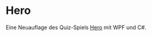 # Hero
Eine Neuauflage des Quiz-Spiels [Hero](https://github.com/AlexanderMattheis/hero) mit WPF und C#.


